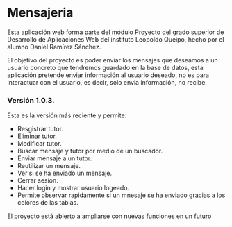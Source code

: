 # Mensajeria

Esta aplicación web forma parte del módulo Proyecto del grado superior de Desarrollo de Aplicaciones Web del instituto Leopoldo Queipo, hecho por el alumno Daniel Ramírez Sánchez.

El objetivo del proyecto es poder enviar los mensajes que deseamos a un usuario concreto que tendremos guardado en la base de datos, esta aplicación pretende enviar información al usuario deseado, no es para interactuar con el usuario, es decir, solo envia información, no recibe.

### Versión 1.0.3.

Esta es la versión más reciente y permite:
* Resgistrar tutor.
* Eliminar tutor.
* Modificar tutor.
* Buscar mensaje y tutor por medio de un buscador.
* Enviar mensaje a un tutor.
* Reutilizar un mensaje.
* Ver si se ha enviado un mensaje.
* Cerrar sesion.
* Hacer login y mostrar usuario logeado.
* Permite observar rapidamente si un mnesaje se ha enviado gracias a los colores de las tablas.

El proyecto está abierto a ampliarse con nuevas funciones en un futuro
